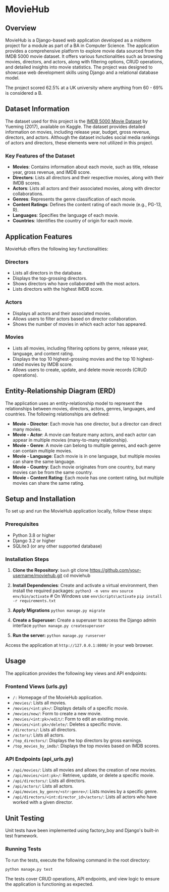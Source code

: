 # MovieHub

## Overview
MovieHub is a Django-based web application developed as a midterm project for a module as part of a BA in Computer Science. The application provides a comprehensive platform to explore movie data sourced from the IMDB 5000 movie dataset. It offers various functionalities such as browsing movies, directors, and actors, along with filtering options, CRUD operations, and detailed insights into movie statistics. The project was designed to showcase web development skills using Django and a relational database model. 

The project scored 62.5% at a UK university where anything from 60 - 69% is considered a B. 

## Dataset Information
The dataset used for this project is the [IMDB 5000 Movie Dataset](https://www.kaggle.com/datasets/carolzhangdc/imdb-5000-movie-dataset) by Yueming (2017), available on Kaggle. The dataset provides detailed information on movies, including release year, budget, gross revenue, directors, and actors. Although the dataset includes social media rankings of actors and directors, these elements were not utilized in this project.

### Key Features of the Dataset
- **Movies**: Contains information about each movie, such as title, release year, gross revenue, and IMDB score.
- **Directors**: Lists all directors and their respective movies, along with their IMDB scores.
- **Actors**: Lists all actors and their associated movies, along with director collaborations.
- **Genres**: Represents the genre classification of each movie.
- **Content Ratings**: Defines the content rating of each movie (e.g., PG-13, R).
- **Languages**: Specifies the language of each movie.
- **Countries**: Identifies the country of origin for each movie.

## Application Features
MovieHub offers the following key functionalities:

### Directors
- Lists all directors in the database.
- Displays the top-grossing directors.
- Shows directors who have collaborated with the most actors.
- Lists directors with the highest IMDB score.

### Actors
- Displays all actors and their associated movies.
- Allows users to filter actors based on director collaboration.
- Shows the number of movies in which each actor has appeared.

### Movies
- Lists all movies, including filtering options by genre, release year, language, and content rating.
- Displays the top 10 highest-grossing movies and the top 10 highest-rated movies by IMDB score.
- Allows users to create, update, and delete movie records (CRUD operations).

## Entity-Relationship Diagram (ERD)
The application uses an entity-relationship model to represent the relationships between movies, directors, actors, genres, languages, and countries. The following relationships are defined:

- **Movie - Director**: Each movie has one director, but a director can direct many movies.
- **Movie - Actor**: A movie can feature many actors, and each actor can appear in multiple movies (many-to-many relationship).
- **Movie - Genre**: A movie can belong to multiple genres, and each genre can contain multiple movies.
- **Movie - Language**: Each movie is in one language, but multiple movies can share the same language.
- **Movie - Country**: Each movie originates from one country, but many movies can be from the same country.
- **Movie - Content Rating**: Each movie has one content rating, but multiple movies can share the same rating.

## Setup and Installation
To set up and run the MovieHub application locally, follow these steps:

### Prerequisites
- Python 3.8 or higher
- Django 3.2 or higher
- SQLite3 (or any other supported database)

### Installation Steps
1. **Clone the Repository**:
   ```bash```
   git clone https://github.com/your-username/moviehub.git
   cd moviehub


2. **Install Dependencies**:
Create and activate a virtual environment, then install the required packages:
`python3 -m venv env`
`source env/bin/activate`  # On Windows use `env\Scripts\activate`
`pip install -r requirements.txt`

3. **Apply Migrations**
`python manage.py migrate`

4. **Create a Superuser:**
Create a superuser to access the Django admin interface
`python manage.py createsuperuser`

5. **Run the server:**
`python manage.py runserver`

Access the application at `http://127.0.0.1:8000/` in your web browser.

## Usage
The application provides the following key views and API endpoints:

### Frontend Views (urls.py)
- `/:` Homepage of the MovieHub application.
- `/movies/`: Lists all movies.
- `/movies/<int:pk>/`: Displays details of a specific movie.
- `/movies/new/`: Form to create a new movie.
- `/movies/<int:pk>/edit/`: Form to edit an existing movie.
- `/movies/<int:pk>/delete/`: Deletes a specific movie.
- `/directors/`: Lists all directors.
- `/actors/`: Lists all actors.
- `/top_directors/`: Displays the top directors by gross earnings.
- `/top_movies_by_imdb/`: Displays the top movies based on IMDB scores.

### API Endpoints (api_urls.py)
- `/api/movies/`: Lists all movies and allows the creation of new movies.
- `/api/movies/<int:pk>/`: Retrieve, update, or delete a specific movie.
- `/api/directors/`: Lists all directors.
- `/api/actors/`: Lists all actors.
- `/api/movies_by_genre/<str:genre>/`: Lists movies by a specific genre.
- `/api/directors/<int:director_id>/actors/`: Lists all actors who have worked with a given director.

## Unit Testing
Unit tests have been implemented using factory_boy and Django's built-in test framework.

### Running Tests
To run the tests, execute the following command in the root directory:

`python manage.py test`

The tests cover CRUD operations, API endpoints, and view logic to ensure the application is functioning as expected.
